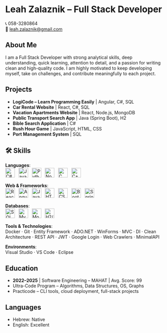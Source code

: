 # Leah Zalaznik – Full Stack Developer

📞 058-3280864  
📧 [leah.zalaznik@gmail.com](mailto:leah.zalaznik@gmail.com)

## About Me

I am a Full Stack Developer with strong analytical skills, deep understanding, quick learning, attention to detail, and a passion for writing clean and high-quality code. I am highly motivated to keep developing myself, take on challenges, and contribute meaningfully to each project.

## Projects

- **LogiCode – Learn Programming Easily** | Angular, C#, SQL  
- **Car Rental Website** | React, C#, SQL  
- **Vacation Apartments Website** | React, Node.js, MongoDB  
- **Public Transport Search App** | Java (Spring Boot), H2  
- **Bible Search Application** | C#  
- **Rush Hour Game** | JavaScript, HTML, CSS  
- **Port Management System** | SQL  

## 🛠️ Skills

**Languages**:  
<img src="https://cdn.jsdelivr.net/gh/devicons/devicon/icons/csharp/csharp-original.svg" alt="C#" width="30" height="30"/> &nbsp;
<img src="https://cdn.jsdelivr.net/gh/devicons/devicon/icons/java/java-original.svg" alt="Java" width="30" height="30"/> &nbsp;
<img src="https://cdn.jsdelivr.net/gh/devicons/devicon/icons/python/python-original.svg" alt="Python" width="30" height="30"/> &nbsp;
<img src="https://cdn.jsdelivr.net/gh/devicons/devicon/icons/nodejs/nodejs-original.svg" alt="Node.js" width="30" height="30"/> &nbsp;
<img src="https://cdn.jsdelivr.net/gh/devicons/devicon/icons/c/c-original.svg" alt="C" width="30" height="30"/> &nbsp;
<img src="https://cdn.jsdelivr.net/gh/devicons/devicon/icons/cplusplus/cplusplus-original.svg" alt="C++" width="30" height="30"/>

**Web & Frameworks**:  
<img src="https://cdn.jsdelivr.net/gh/devicons/devicon/icons/react/react-original.svg" alt="React" width="30" height="30"/> &nbsp;
<img src="https://cdn.jsdelivr.net/gh/devicons/devicon/icons/angularjs/angularjs-original.svg" alt="Angular" width="30" height="30"/> &nbsp;
<img src="https://cdn.jsdelivr.net/gh/devicons/devicon/icons/javascript/javascript-original.svg" alt="JavaScript" width="30" height="30"/> &nbsp;
<img src="https://cdn.jsdelivr.net/gh/devicons/devicon/icons/html5/html5-original.svg" alt="HTML5" width="30" height="30"/> &nbsp;
<img src="https://cdn.jsdelivr.net/gh/devicons/devicon/icons/css3/css3-original.svg" alt="CSS3" width="30" height="30"/> &nbsp;
<img src="https://cdn.jsdelivr.net/gh/devicons/devicon/icons/bootstrap/bootstrap-original.svg" alt="Bootstrap" width="30" height="30"/> &nbsp;
<img src="https://cdn.jsdelivr.net/gh/devicons/devicon/icons/spring/spring-original.svg" alt="Spring" width="30" height="30"/>

**Databases**:  
<img src="https://cdn.jsdelivr.net/gh/devicons/devicon/icons/microsoftsqlserver/microsoftsqlserver-plain.svg" alt="SQL Server" width="30" height="30"/> &nbsp;
<img src="https://cdn.jsdelivr.net/gh/devicons/devicon/icons/mysql/mysql-original.svg" alt="MySQL" width="30" height="30"/> &nbsp;
<img src="https://cdn.jsdelivr.net/gh/devicons/devicon/icons/mongodb/mongodb-original.svg" alt="MongoDB" width="30" height="30"/> &nbsp;
<img src="https://cdn.jsdelivr.net/gh/devicons/devicon/icons/sqlite/sqlite-original.svg" alt="H2/SQLite" width="30" height="30"/>

**Tools & Technologies**:  
Docker · Git · Entity Framework · ADO.NET · WinForms · MVC · DI · Clean Architecture · REST API · JWT · Google Login · Web Crawlers · MinimalAPI

**Environments**:  
Visual Studio · VS Code · Eclipse

## Education

- **2022–2025** | Software Engineering – MAHAT | Avg. Score: 99  
- Ultra-Code Program – Algorithms, Data Structures, OS, Graphs  
- Practicode – CLI tools, cloud deployment, full-stack projects

## Languages

- Hebrew: Native  
- English: Excellent
